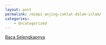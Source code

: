 ```yaml
---
layout: post
permalink: /mimpi-anjing-coklat-dalam-islam/
categories:
    - Uncategorized
---
```


[Baca Selengkapnya](/01)